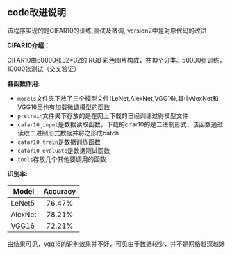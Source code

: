 ## code改进说明

该程序实现的是CIFAR10的训练,测试及微调, version2中是对原代码的改进

**CIFAR10介绍：**

CIFAR10由60000张32*32的 RGB 彩色图片构成，共10个分类。50000张训练，10000张测试（交叉验证）

**各函数作用:**

* ```models```文件夹下放了三个模型文件(LeNet,AlexNet,VGG16),其中AlexNet和VGG16里也有加载微调模型的函数
* ```pretrain```文件夹下存放的是在网上下载的已经训练过得模型文件
* ```cafar10_input```是数据读取函数，下载的cifar10的是二进制形式，该函数通过读取二进制形式数据并将之形成batch
* ```cafar10_train```是数据训练函数
* ```cafar10_evaluate```是数据测试函数
* ```tools```存放几个其他要调用的函数

**识别率:**

| Model                 | Accuracy   | 
| -------------         |:----------:| 
| LeNet5                | 76.47%     | 
| AlexNet               | 78.21%     |  
| VGG16                 | 72.21%     |

由结果可见，vgg16的识别效果并不好，可见由于数据较少，并不是网络越深越好

